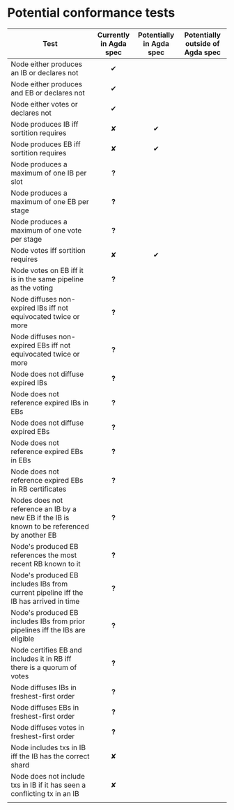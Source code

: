 # Potential conformance tests

| Test                                                                                         | Currently<br/>in Agda spec | Potentially<br/>in Agda spec | Potentially<br/>outside of Agda spec |
| -------------------------------------------------------------------------------------------- | :------------------------: | :--------------------------: | :----------------------------------: |
| Node either produces an IB or declares not                                                   |             ✔              |                              |                                      |
| Node either produces and EB or declares not                                                  |             ✔              |                              |                                      |
| Node either votes or declares not                                                            |             ✔              |                              |                                      |
| Node produces IB iff sortition requires                                                      |             ✘              |              ✔               |                                      |
| Node produces EB iff sortition requires                                                      |             ✘              |              ✔               |                                      |
| Node produces a maximum of one IB per slot                                                   |           **?**            |                              |                                      |
| Node produces a maximum of one EB per stage                                                  |           **?**            |                              |                                      |
| Node produces a maximum of one vote per stage                                                |           **?**            |                              |                                      |
| Node votes iff sortition requires                                                            |             ✘              |              ✔               |                                      |
| Node votes on EB iff it is in the same pipeline as the voting                                |           **?**            |                              |                                      |
| Node diffuses non-expired IBs iff not equivocated twice or more                              |           **?**            |                              |                                      |
| Node diffuses non-expired EBs iff not equivocated twice or more                              |           **?**            |                              |                                      |
| Node does not diffuse expired IBs                                                            |           **?**            |                              |                                      |
| Node does not reference expired IBs in EBs                                                   |           **?**            |                              |                                      |
| Node does not diffuse expired EBs                                                            |           **?**            |                              |                                      |
| Node does not reference expired EBs in EBs                                                   |           **?**            |                              |                                      |
| Node does not reference expired EBs in RB certificates                                       |           **?**            |                              |                                      |
| Nodes does not reference an IB by a new EB if the IB is known to be referenced by another EB |           **?**            |                              |                                      |
| Node's produced EB references the most recent RB known to it                                 |           **?**            |                              |                                      |
| Node's produced EB includes IBs from current pipeline iff the IB has arrived in time         |           **?**            |                              |                                      |
| Node's produced EB includes IBs from prior pipelines iff the IBs are eligible                |           **?**            |                              |                                      |
| Node certifies EB and includes it in RB iff there is a quorum of votes                       |           **?**            |                              |                                      |
| Node diffuses IBs in freshest-first order                                                    |           **?**            |                              |                                      |
| Node diffuses EBs in freshest-first order                                                    |           **?**            |                              |                                      |
| Node diffuses votes in freshest-first order                                                  |           **?**            |                              |                                      |
| Node includes txs in IB iff the IB has the correct shard                                     |             ✘              |                              |                                      |
| Node does not include txs in IB if it has seen a conflicting tx in an IB                     |             ✘              |                              |                                      |
|                                                                                              |                            |                              |                                      |
